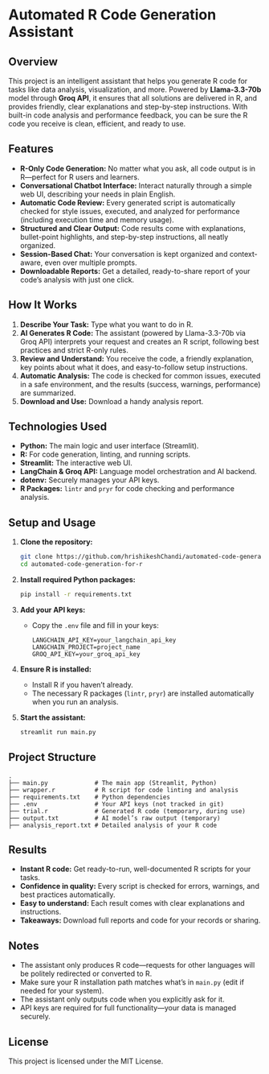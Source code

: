 # Automated R Code Generation Assistant

## Overview

This project is an intelligent assistant that helps you generate R code for tasks like data analysis, visualization, and more. Powered by **Llama-3.3-70b** model through **Groq API**, it ensures that all solutions are delivered in R, and provides friendly, clear explanations and step-by-step instructions. With built-in code analysis and performance feedback, you can be sure the R code you receive is clean, efficient, and ready to use.

## Features

- **R-Only Code Generation:** No matter what you ask, all code output is in R—perfect for R users and learners.
- **Conversational Chatbot Interface:** Interact naturally through a simple web UI, describing your needs in plain English.
- **Automatic Code Review:** Every generated script is automatically checked for style issues, executed, and analyzed for performance (including execution time and memory usage).
- **Structured and Clear Output:** Code results come with explanations, bullet-point highlights, and step-by-step instructions, all neatly organized.
- **Session-Based Chat:** Your conversation is kept organized and context-aware, even over multiple prompts.
- **Downloadable Reports:** Get a detailed, ready-to-share report of your code’s analysis with just one click.

## How It Works

1. **Describe Your Task:** Type what you want to do in R.
2. **AI Generates R Code:** The assistant (powered by Llama-3.3-70b via Groq API) interprets your request and creates an R script, following best practices and strict R-only rules.
3. **Review and Understand:** You receive the code, a friendly explanation, key points about what it does, and easy-to-follow setup instructions.
4. **Automatic Analysis:** The code is checked for common issues, executed in a safe environment, and the results (success, warnings, performance) are summarized.
5. **Download and Use:** Download a handy analysis report.

## Technologies Used

- **Python:** The main logic and user interface (Streamlit).
- **R:** For code generation, linting, and running scripts.
- **Streamlit:** The interactive web UI.
- **LangChain & Groq API:** Language model orchestration and AI backend.
- **dotenv:** Securely manages your API keys.
- **R Packages:** `lintr` and `pryr` for code checking and performance analysis.

## Setup and Usage

1. **Clone the repository:**

   ```bash
   git clone https://github.com/hrishikeshChandi/automated-code-generation-for-r.git
   cd automated-code-generation-for-r
   ```

2. **Install required Python packages:**

   ```bash
   pip install -r requirements.txt
   ```

3. **Add your API keys:**

   - Copy the `.env` file and fill in your keys:
     ```
     LANGCHAIN_API_KEY=your_langchain_api_key
     LANGCHAIN_PROJECT=project_name
     GROQ_API_KEY=your_groq_api_key
     ```

4. **Ensure R is installed:**

   - Install R if you haven’t already.
   - The necessary R packages (`lintr`, `pryr`) are installed automatically when you run an analysis.

5. **Start the assistant:**

   ```bash
   streamlit run main.py
   ```

## Project Structure

```
.
├── main.py             # The main app (Streamlit, Python)
├── wrapper.r           # R script for code linting and analysis
├── requirements.txt    # Python dependencies
├── .env                # Your API keys (not tracked in git)
├── trial.r             # Generated R code (temporary, during use)
├── output.txt          # AI model’s raw output (temporary)
├── analysis_report.txt # Detailed analysis of your R code
```

## Results

- **Instant R code:** Get ready-to-run, well-documented R scripts for your tasks.
- **Confidence in quality:** Every script is checked for errors, warnings, and best practices automatically.
- **Easy to understand:** Each result comes with clear explanations and instructions.
- **Takeaways:** Download full reports and code for your records or sharing.

## Notes

- The assistant only produces R code—requests for other languages will be politely redirected or converted to R.
- Make sure your R installation path matches what’s in `main.py` (edit if needed for your system).
- The assistant only outputs code when you explicitly ask for it.
- API keys are required for full functionality—your data is managed securely.

## License

This project is licensed under the MIT License.
